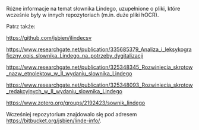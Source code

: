 Różne informacje na temat słownika Lindego, uzupełnione o pliki, które
wcześnie były w innych repozytoriach (m.in. duże pliki hOCR).

Patrz także:

https://github.com/jsbien/ilindecsv

https://www.researchgate.net/publication/335685379_Analiza_i_leksykograficzny_opis_slownika_Lindego_na_potrzeby_dygitalizacji

https://www.researchgate.net/publication/325348345_Rozwiniecia_skrotow_nazw_etnolektow_w_II_wydaniu_slownika_Lindego

https://www.researchgate.net/publication/325348093_Rozwiniecia_skrotow_redakcyjnych_w_II_wydaniu_slownika_Lindego

https://www.zotero.org/groups/2192423/sownik_lindego

Wcześniej repozytorium znajdowalo się pod adresem https://bitbucket.org/jsbien/linde-info/.
